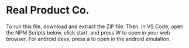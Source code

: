 # Real Product Co.

To run this file, download and extract the ZIP file. Then, in VS Code, open the NPM Scripts below, click start, and press W to open in your web browser. For android devs, press a to open in the android emulation.
